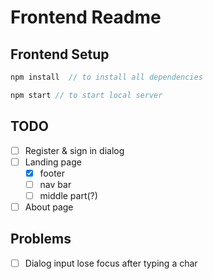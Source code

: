 # Frontend Readme

## Frontend Setup

```javascript
npm install  // to install all dependencies
```

```javascript
npm start // to start local server
```

## TODO

-   [ ] Register & sign in dialog
-   [ ] Landing page
    -   [x] footer
    -   [ ] nav bar
    -   [ ] middle part(?)
-   [ ] About page

## Problems

-   [ ] Dialog input lose focus after typing a char
